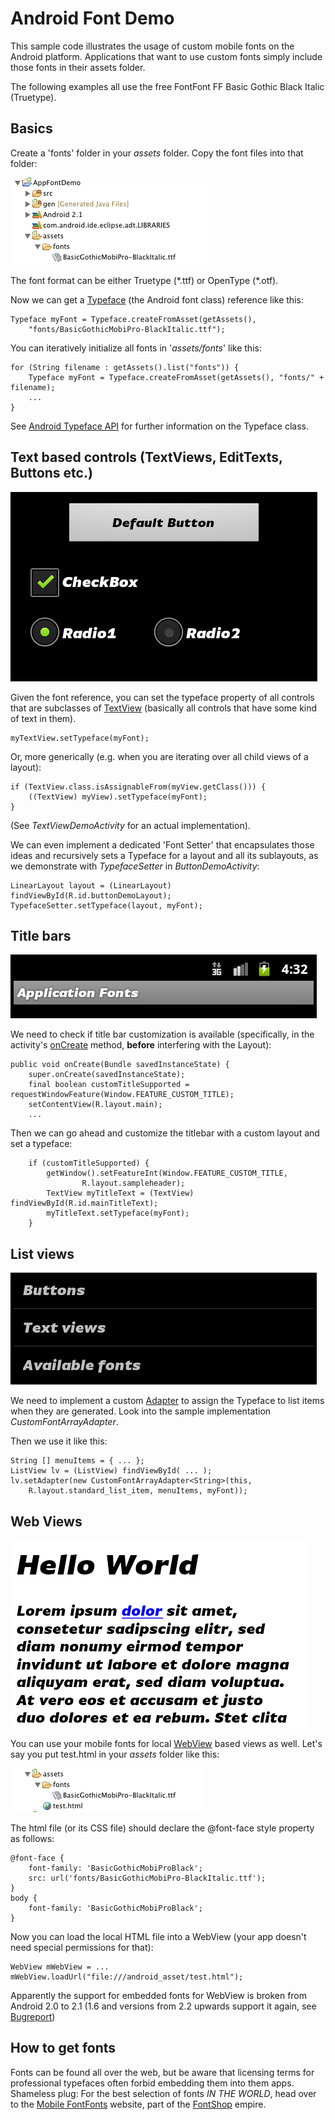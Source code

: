 Android Font Demo
================= 

This sample code illustrates the usage of custom mobile fonts on the Android platform. Applications that want to use custom fonts simply include those fonts in their assets folder.

The following examples all use the free FontFont FF Basic Gothic Black Italic (Truetype).

Basics
------

Create a 'fonts' folder in your *assets* folder. Copy the font files into that folder:

![Fonts in Assets folder](img/assets.png)

The font format can be either Truetype (\*.ttf) or OpenType (\*.otf).

Now we can get a [Typeface](http://developer.android.com/reference/android/graphics/Typeface.html) (the Android font class) reference like this:

    Typeface myFont = Typeface.createFromAsset(getAssets(),
    	"fonts/BasicGothicMobiPro-BlackItalic.ttf");

You can iteratively initialize all fonts in '*assets/fonts*' like this:

    for (String filename : getAssets().list("fonts")) {
    	Typeface myFont = Typeface.createFromAsset(getAssets(), "fonts/" + filename);
    	...
    }

See [Android Typeface API](http://developer.android.com/reference/android/graphics/Typeface.html) for further information on the Typeface class.


Text based controls (TextViews, EditTexts, Buttons etc.)
--------------------------------------------------------

![Buttons](img/buttons.png)

Given the font reference, you can set the typeface property of all controls that are subclasses of [TextView](http://developer.android.com/reference/android/widget/TextView.html) (basically all controls that have some kind of text in them).

    myTextView.setTypeface(myFont);

Or, more generically (e.g. when you are iterating over all child views of a layout):

    if (TextView.class.isAssignableFrom(myView.getClass())) {
    	((TextView) myView).setTypeface(myFont);
    }

(See *TextViewDemoActivity* for an actual implementation).

We can even implement a dedicated 'Font Setter' that encapsulates those ideas and recursively sets a Typeface for a layout and all its sublayouts, as we demonstrate with *TypefaceSetter* in *ButtonDemoActivity*:

    LinearLayout layout = (LinearLayout) findViewById(R.id.buttonDemoLayout);
    TypefaceSetter.setTypeface(layout, myFont);


Title bars
----------

![Individualized title bar](img/titlebar.png)


We need to check if title bar customization is available (specifically, in the activity's [onCreate](http://developer.android.com/reference/android/app/Activity.html#onCreate(android.os.Bundle\))) method, **before** interfering with the Layout):

    public void onCreate(Bundle savedInstanceState) {
    	super.onCreate(savedInstanceState);
    	final boolean customTitleSupported = requestWindowFeature(Window.FEATURE_CUSTOM_TITLE);
    	setContentView(R.layout.main);
    	...

Then we can go ahead and customize the titlebar with a custom layout and set a typeface:

    	if (customTitleSupported) {
    		getWindow().setFeatureInt(Window.FEATURE_CUSTOM_TITLE,
    				R.layout.sampleheader);
    		TextView myTitleText = (TextView) findViewById(R.id.mainTitleText);
    		myTitleText.setTypeface(myFont);
    	}


List views
----------

![ListView](img/listview.png)


We need to implement a custom [Adapter](http://developer.android.com/reference/android/widget/Adapter.html) to assign the Typeface to list items when they are generated. Look into the sample implementation *CustomFontArrayAdapter*.

Then we use it like this:

    String [] menuItems = { ... };
    ListView lv = (ListView) findViewById( ... );
    lv.setAdapter(new CustomFontArrayAdapter<String>(this,
    	R.layout.standard_list_item, menuItems, myFont));


Web Views
---------

![Webview](img/webview.png)


You can use your mobile fonts for local [WebView](http://developer.android.com/reference/android/webkit/WebView.html) based views as well. Let's say you put test.html in your *assets* folder like this:

![Assets for Webview](img/assets_webview.png)

The html file (or its CSS file) should declare the @font-face style property as follows:

    @font-face {
        font-family: 'BasicGothicMobiProBlack';
        src: url('fonts/BasicGothicMobiPro-BlackItalic.ttf');
    }
    body {
        font-family: 'BasicGothicMobiProBlack';
    }

Now you can load the local HTML file into a WebView (your app doesn't need special permissions for that):

    WebView mWebView = ...
    mWebView.loadUrl("file:///android_asset/test.html");

Apparently the support for embedded fonts for WebView is broken from Android 2.0 to 2.1 (1.6 and versions from 2.2 upwards support it again, see [Bugreport](http://code.google.com/p/android/issues/detail?id=4448))


How to get fonts
----------------

Fonts can be found all over the web, but be aware that licensing terms for professional typefaces often forbid embedding them into them apps. Shameless plug: For the best selection of fonts _IN THE WORLD_, head over to the [Mobile FontFonts](http://mobilefontfonts.com/) website, part of the [FontShop](http://www.fontshop.com/) empire.

